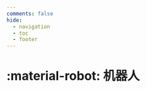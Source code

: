 ```yaml
---
comments: false
hide:
  - navigation
  - toc
  - footer
---
```


# :material-robot: 机器人

<style>
  .md-typeset h1 {
      margin-bottom: 0;
  }
</style>

<div id="bot-root"></div>

